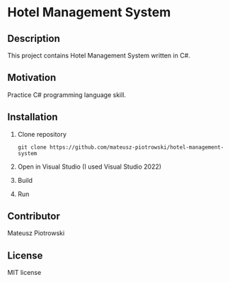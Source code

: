 # Hotel Management System

## Description

This project contains Hotel Management System written in C#.

## Motivation

Practice C# programming language skill.

## Installation

1. Clone repository

    ```
    git clone https://github.com/mateusz-piotrowski/hotel-management-system
    ```

1. Open in Visual Studio (I used Visual Studio 2022)
2. Build
3. Run

## Contributor

Mateusz Piotrowski

## License

MIT license
